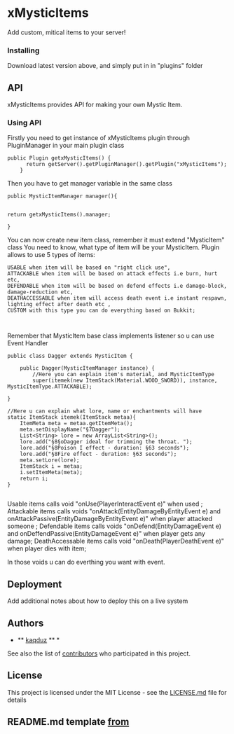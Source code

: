 # xMysticItems

Add custom, mitical items to your server!

### Installing

Download latest version above, and simply put in in "plugins" folder

## API

xMysticItems provides API for making your own Mystic Item.

### Using API

Firstly you need to get instance of xMysticItems plugin through PluginManager in your main plugin class

```
public Plugin getxMysticItems() {
      return getServer().getPluginManager().getPlugin("xMysticItems");
    }
```

Then you have to get manager variable in the same class


```
public MysticItemManager manager(){


return getxMysticItems().manager;

}
```
You can now create new item class, remember it must extend "MysticItem" class
You need to know, what type of item will be your MysticItem.
Plugin allows to use 5 types of items:

```
USABLE when item will be based on "right click use",
ATTACKABLE when item will be based on attack effects i.e burn, hurt etc,
DEFENDABLE when item will be based on defend effects i.e damage-block, damage-reduction etc,
DEATHACCESSABLE when item will access death event i.e instant respawn, lighting effect after death etc ,
CUSTOM with this type you can do everything based on Bukkit;



```
Remember that MysticItem base class implements listener so u can use Event Handler 


```
public class Dagger extends MysticItem {

	public Dagger(MysticItemManager instance) {
        //Here you can explain item's material, and MysticItemType
        super(itemek(new ItemStack(Material.WOOD_SWORD)), instance, MysticItemType.ATTACKABLE);

}

//Here u can explain what lore, name or enchantments will have
static ItemStack itemek(ItemStack metaa){
	ItemMeta meta = metaa.getItemMeta();
	meta.setDisplayName("§7Dagger");
    List<String> lore = new ArrayList<String>();
    lore.add("§8§oDagger ideal for trimming the throat. ");
    lore.add("§8Poison I effect - duration: §63 seconds");
    lore.add("§8Fire effect - duration: §63 seconds");
    meta.setLore(lore);
    ItemStack i = metaa;
    i.setItemMeta(meta);
    return i;
}


```
Usable items calls void "onUse(PlayerInteractEvent e)" when used  ;
Attackable items calls voids "onAttack(EntityDamageByEntityEvent e) and onAttackPassive(EntityDamageByEntityEvent e)" when player attacked someone ;
Defendable items calls voids "onDefend(EntityDamageEvent e) and onDeffendPassive(EntityDamageEvent e)" when player gets any damage;
DeathAccessable items calls void "onDeath(PlayerDeathEvent e)" when player dies with item;

In those voids u can do everthing you want with event.





## Deployment

Add additional notes about how to deploy this on a live system


## Authors

* ** [kaqduz](https://github.com/kaqduz) ** *

See also the list of [contributors](https://github.com/kaqduz/xMysticItems/contributors) who participated in this project.

## License

This project is licensed under the MIT License - see the [LICENSE.md](LICENSE.md) file for details

## README.md template [from](https://gist.github.com/PurpleBooth/109311bb0361f32d87a2)
